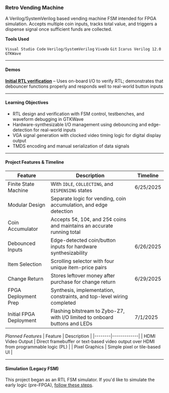 ### Retro Vending Machine
A Verilog/SystemVerilog based vending machine FSM intended for FPGA simulation. Accepts multiple coin inputs, tracks total value, and triggers a dispense signal once sufficient funds are collected.

**Tools Used**

`Visual Studio Code`
`Verilog/SystemVerilog`
`Vivado`
`Git`
`Icarus Verilog 12.0`
`GTKWave`

---
#### **Demos**

[**Initial RTL verification**](https://www.youtube.com/embed/YAWXXol3p50?si=F_tX5mKkLMV4oSuX) –
Uses on-board I/O to verify RTL; demonstrates that debouncer functions properly and responds well to real-world button inputs


---

#### **Learning Objectives**

- RTL design and verification with FSM control, testbenches, and waveform debugging in GTKWave
- Hardware-synthesizable I/O management using debouncing and edge-detection for real-world inputs
- VGA signal generation with clocked video timing logic for digital display output
- TMDS encoding and manual serialization of data signals

---

#### **Project Features & Timeline**

| Feature | Description | Timeline |
|--------|-------------|--------|
| Finite State Machine | With `IDLE`, `COLLECTING`, and `DISPENSING` states | 6/25/2025
| Modular Design | Separate logic for vending, coin accumulation, and edge detection | 
| Coin Accumulator | Accepts 5¢, 10¢, and 25¢ coins and maintains an accurate running total | 
| Debounced Inputs | Edge-detected coin/button inputs for hardware synthesizability | 6/26/2025
| Item Selection | Scrolling selector with four unique item-price pairs | 
| Change Return | Stores leftover money after purchase for change return | 6/29/2025
| FPGA Deployment Prep | Synthesis, implementation, constraints, and top-level wiring completed |
| Initial FPGA Deployment | Flashing bitstream to Zybo-Z7, with I/O limited to onboard buttons and LEDs | 7/1/2025

*Planned Features* 
| Feature | Description |
|--------|-------------|
| HDMI Video Output | Direct framebuffer or text-based video output over HDMI from programmable logic (PL) |
| Pixel Graphics | Simple pixel or tile-based UI |

---
#### **Simulation (Legacy FSM)**
This project began as an RTL FSM simulator. If you'd like to simulate the early logic (pre-FPGA), [follow these steps](/docs/early-sim.md).

